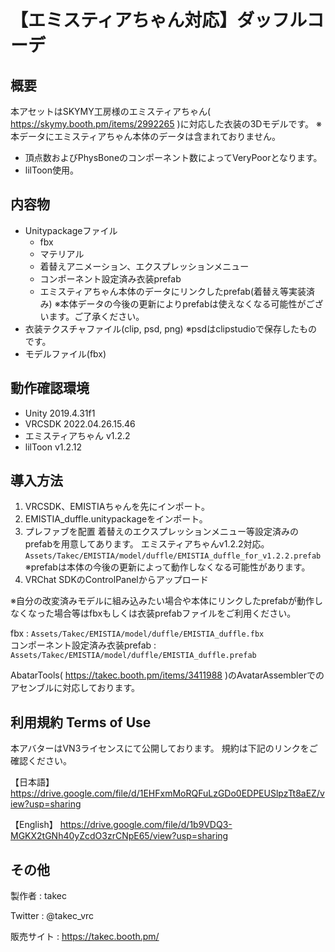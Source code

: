 # 【エミスティアちゃん対応】ダッフルコーデ

## 概要
本アセットはSKYMY工房様のエミスティアちゃん( https://skymy.booth.pm/items/2992265 )に対応した衣装の3Dモデルです。
※本データにエミスティアちゃん本体のデータは含まれておりません。

* 頂点数およびPhysBoneのコンポーネント数によってVeryPoorとなります。
* lilToon使用。

## 内容物
* Unitypackageファイル
  * fbx
  * マテリアル
  * 着替えアニメーション、エクスプレッションメニュー
  * コンポーネント設定済み衣装prefab
  * エミスティアちゃん本体のデータにリンクしたprefab(着替え等実装済み) ※本体データの今後の更新によりprefabは使えなくなる可能性がございます。ご了承ください。
* 衣装テクスチャファイル(clip, psd, png) ※psdはclipstudioで保存したものです。
* モデルファイル(fbx)

## 動作確認環境
* Unity 2019.4.31f1
* VRCSDK 2022.04.26.15.46
* エミスティアちゃん v1.2.2
* lilToon v1.2.12

## 導入方法
1. VRCSDK、EMISTIAちゃんを先にインポート。
2. EMISTIA_duffle.unitypackageをインポート。
3. プレファブを配置
   着替えのエクスプレッションメニュー等設定済みのprefabを用意してあります。
   エミスティアちゃんv1.2.2対応。
   `Assets/Takec/EMISTIA/model/duffle/EMISTIA_duffle_for_v1.2.2.prefab`
   ※prefabは本体の今後の更新によって動作しなくなる可能性があります。
4. VRChat SDKのControlPanelからアップロード

※自分の改変済みモデルに組み込みたい場合や本体にリンクしたprefabが動作しなくなった場合等はfbxもしくは衣装prefabファイルをご利用ください。

fbx : `Assets/Takec/EMISTIA/model/duffle/EMISTIA_duffle.fbx`  
コンポーネント設定済み衣装prefab : `Assets/Takec/EMISTIA/model/duffle/EMISTIA_duffle.prefab`

AbatarTools( https://takec.booth.pm/items/3411988 )のAvatarAssemblerでのアセンブルに対応しております。

## 利用規約 Terms of Use
本アバターはVN3ライセンスにて公開しております。
規約は下記のリンクをご確認ください。

【日本語】
https://drive.google.com/file/d/1EHFxmMoRQFuLzGDo0EDPEUSlpzTt8aEZ/view?usp=sharing

【English】
https://drive.google.com/file/d/1b9VDQ3-MGKX2tGNh40yZcdO3zrCNpE65/view?usp=sharing

## その他
製作者
: takec

Twitter
: @takec_vrc

販売サイト
: https://takec.booth.pm/